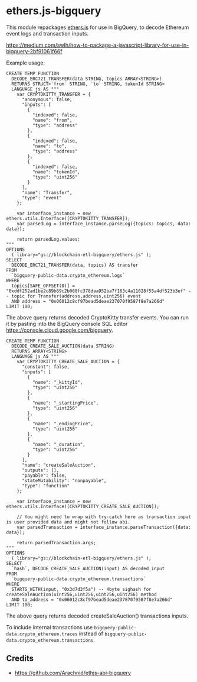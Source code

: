# ethers.js-bigquery

This module repackages [ethers.js](https://github.com/ethers-io/ethers.js/) for use in BigQuery, to decode Ethereum event logs and transaction inputs.

https://medium.com/swlh/how-to-package-a-javascript-library-for-use-in-bigquery-2bf91061f66f

Example usage:

```
CREATE TEMP FUNCTION
  DECODE_ERC721_TRANSFER(data STRING, topics ARRAY<STRING>)
  RETURNS STRUCT<`from` STRING, `to` STRING, tokenId STRING>
  LANGUAGE js AS """
    var CRYPTOKITTY_TRANSFER = {
      "anonymous": false,
      "inputs": [
        {
          "indexed": false,
          "name": "from",
          "type": "address"
        },
        {
          "indexed": false,
          "name": "to",
          "type": "address"
        },
        {
          "indexed": false,
          "name": "tokenId",
          "type": "uint256"
        }
      ],
      "name": "Transfer",
      "type": "event"
    };

    var interface_instance = new ethers.utils.Interface([CRYPTOKITTY_TRANSFER]);
    var parsedLog = interface_instance.parseLog({topics: topics, data: data});

    return parsedLog.values;
"""
OPTIONS
  ( library="gs://blockchain-etl-bigquery/ethers.js" );
SELECT
  DECODE_ERC721_TRANSFER(data, topics) AS transfer
FROM
  `bigquery-public-data.crypto_ethereum.logs`
WHERE
  topics[SAFE_OFFSET(0)] = "0xddf252ad1be2c89b69c2b068fc378daa952ba7f163c4a11628f55a4df523b3ef" -- topic for Transfer(address,address,uint256) event
  AND address = "0x06012c8cf97bead5deae237070f9587f8e7a266d"
LIMIT 100;
```

The above query returns decoded CryptoKitty transfer events. You can run it by pasting into the BigQuery console SQL
editor https://console.cloud.google.com/bigquery. 

```
CREATE TEMP FUNCTION
  DECODE_CREATE_SALE_AUCTION(data STRING)
  RETURNS ARRAY<STRING>
  LANGUAGE js AS """
    var CRYPTOKITTY_CREATE_SALE_AUCTION = {
      "constant": false,
      "inputs": [
        {
          "name": "_kittyId",
          "type": "uint256"
        },
        {
          "name": "_startingPrice",
          "type": "uint256"
        },
        {
          "name": "_endingPrice",
          "type": "uint256"
        },
        {
          "name": "_duration",
          "type": "uint256"
        }
      ],
      "name": "createSaleAuction",
      "outputs": [],
      "payable": false,
      "stateMutability": "nonpayable",
      "type": "function"
    };

    var interface_instance = new ethers.utils.Interface([CRYPTOKITTY_CREATE_SALE_AUCTION]);
    
    // You might need to wrap with try-catch here as transaction input is user provided data and might not follow abi. 
    var parsedTransaction = interface_instance.parseTransaction({data: data});

    return parsedTransaction.args;
"""
OPTIONS
  ( library="gs://blockchain-etl-bigquery/ethers.js" );
SELECT
  `hash`, DECODE_CREATE_SALE_AUCTION(input) AS decoded_input
FROM
  `bigquery-public-data.crypto_ethereum.transactions`
WHERE
  STARTS_WITH(input, "0x3d7d3f5a") -- 4byte sighash for createSaleAuction(uint256,uint256,uint256,uint256) method
  AND to_address = "0x06012c8cf97bead5deae237070f9587f8e7a266d"
LIMIT 100;
```

The above query returns decoded createSaleAuction() transactions inputs.

To include internal transactions use `bigquery-public-data.crypto_ethereum.traces` instead of 
`bigquery-public-data.crypto_ethereum.transactions`.

## Credits
- https://github.com/Arachnid/ethjs-abi-bigquery